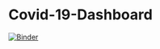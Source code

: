 # Covid-19-Dashboard

[![Binder](https://mybinder.org/badge_logo.svg)](https://mybinder.org/v2/gh/MatthewBieda/Covid-19-Dashboard/main?filepath=%2Fvoila%2Frender%2FMattDashboard.ipynb)
